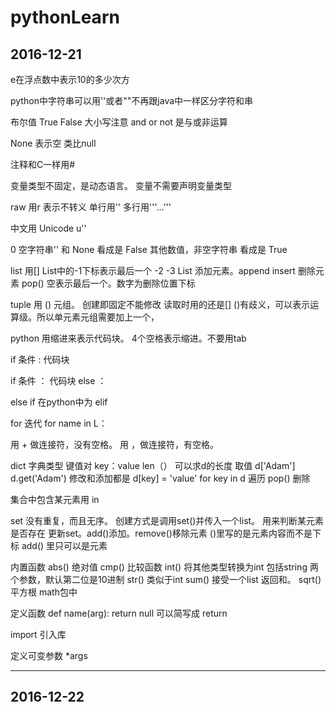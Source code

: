# pythonLearn

## 2016-12-21

e在浮点数中表示10的多少次方

python中字符串可以用''或者""不再跟java中一样区分字符和串

布尔值 True False 大小写注意
	and or not 是与或非运算

None 表示空 类比null

注释和C一样用#

变量类型不固定，是动态语言。
	变量不需要声明变量类型

raw 用r 表示不转义 单行用'' 多行用'''...'''

中文用 Unicode u''

0 空字符串'' 和 None 看成是 False
其他数值，非空字符串 看成是 True

list 用[]
	List中的-1下标表示最后一个  -2 -3
	List 添加元素。append  insert
	     删除元素  pop()	空表示最后一个。数字为删除位置下标

tuple	用 () 元组。 创建即固定不能修改		读取时用的还是[]
	()有歧义，可以表示运算级。所以单元素元组需要加上一个，
	
python 用缩进来表示代码块。	4个空格表示缩进。不要用tab

if 条件 :
	代码块


if 条件 ：
	代码块
else ：


else if 在python中为 elif


for 迭代  for name in L：

用 + 做连接符，没有空格。
用 ，做连接符，有空格。

dict	字典类型
	键值对 key：value
	len（） 可以求d的长度
	取值  d['Adam']
	      d.get('Adam')
	修改和添加都是 d[key] = 'value'
	for key in d	遍历
	pop() 删除


集合中包含某元素用 in

set 没有重复，而且无序。
	创建方式是调用set()并传入一个list。
	用来判断某元素是否存在
	更新set。add()添加。remove()移除元素   ()里写的是元素内容而不是下标
	add() 里只可以是元素 
	
内置函数
	abs() 绝对值
	cmp() 比较函数
	int() 将其他类型转换为int  包括string  两个参数，默认第二位是10进制
	str() 类似于int
	sum() 接受一个list 返回和。
	sqrt()平方根	math包中
	

定义函数 def name(arg):
	return null 可以简写成 return

import 引入库

定义可变参数	*args
     
-----------

## 2016-12-22





